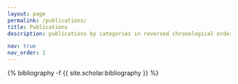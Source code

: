 ```yaml
---
layout: page
permalink: /publications/
title: Publications
description: publications by categories in reversed chronological order. generated by jekyll-scholar. *equal contribution.

nav: true
nav_order: 1
---
```

<!-- _pages/publications.md -->
<div class="publications">

{% bibliography -f {{ site.scholar.bibliography }} %}

</div>
